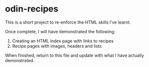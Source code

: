 # odin-recipes

This is a short project to re-enforce the HTML skills I've learnt.

Once complete, I will have demonstrated the following:
1. Creating an HTML index page with links to recipes
2. Recipe pages with images, headers and lists


When finished, return to this file and update with what I have actually demonstrated.